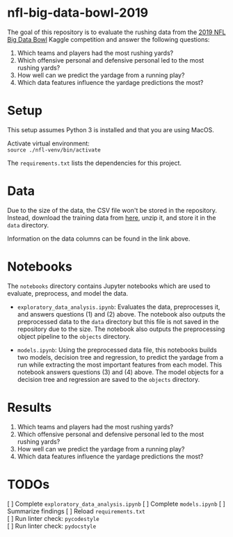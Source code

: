 # nfl-big-data-bowl-2019

The goal of this repository is to evaluate the rushing data from the [2019
NFL Big Data Bowl](https://www.kaggle.com/c/nfl-big-data-bowl-2020/overview) 
Kaggle competition and answer the following questions:

1. Which teams and players had the most rushing yards?
2. Which offensive personal and defensive personal led to the most rushing 
yards?
3. How well can we predict the yardage from a running play?
4. Which data features influence the yardage predictions the most?

# Setup

This setup assumes Python 3 is installed and that you are using MacOS.

Activate virtual environment:  
`source ./nfl-venv/bin/activate`

The `requirements.txt` lists the dependencies for this project.

# Data

Due to the size of the data, the CSV file won't be stored in the repository. 
Instead, download the training data from 
[here](https://www.kaggle.com/c/nfl-big-data-bowl-2020/data), unzip it, 
and store it in the `data` directory.

Information on the data columns can be found in the link above.

# Notebooks

The `notebooks` directory contains Jupyter notebooks which are used to 
evaluate, preprocess, and model the data.

* `exploratory_data_analysis.ipynb`: Evaluates the data, preprocesses it, 
and answers questions (1) and (2) above. The notebook also outputs the 
preprocessed data to the `data` directory but this file is not saved in the 
repository due to the size. The notebook also outputs the preprocessing object
pipeline to the `objects` directory.

* `models.ipynb`: Using the preprocessed data file, this notebooks builds two 
models, decision tree and regression, to predict the yardage from a run while
extracting the most important features from each model. This notebook answers
questions (3) and (4) above. The model objects for a decision tree and 
regression are saved to the `objects` directory.

# Results

1. Which teams and players had the most rushing yards?
2. Which offensive personal and defensive personal led to the most rushing 
yards?
3. How well can we predict the yardage from a running play?
4. Which data features influence the yardage predictions the most?


# TODOs
[ ] Complete `exploratory_data_analysis.ipynb`
[ ] Complete `models.ipynb`
[ ] Summarize findings
[ ] Reload `requirements.txt`  
[ ] Run linter check: `pycodestyle`  
[ ] Run linter check: `pydocstyle`